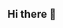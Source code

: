 ## Hi there 👋

<!--
**hackerpranavpandey/hackerpranavpandey** is a ✨ _special_ ✨ repository because its `README.md` (this file) appears on your GitHub profile.

Here are some ideas to get you started:

- 🔭 I’m currently working on ... Machine Learning, Deep Learning focusing Computer Vision, Stable Diffusion Models and LLMs.Also am good at Web Development and Competitive Coding.
- 🌱 I’m currently learning ... LLMs and stable Diffusion techniques.
- 👯 I’m looking to collaborate on ...  implemetation of LLM in industry projects.
- 🤔 I’m looking for help with ...
- 💬 Ask me about ... ML, DL, LLMs and Competitive Coding.
- 📫 How to reach me: ... mail me at- 220010043@iitdh.ac.in
- 😄 Pronouns: ...
- ⚡ Fun fact: ...
-->
